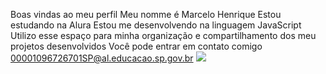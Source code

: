 Boas vindas ao meu perfil 
Meu nomme é Marcelo Henrique
Estou estudando na Alura
Estou me desenvolvendo na linguagem JavaScript
Utilizo esse espaço para minha organização e compartilhamento dos meu projetos desenvolvidos
Você pode entrar em contato comigo 
00001096726701SP@al.educacao.sp.gov.br
![](https://th.bing.com/th/id/OIP.TEbbWdoMwTjp0XxUiOOX0wHaD4?w=350&h=197&c=7&r=0&o=5&pid=1.7)


